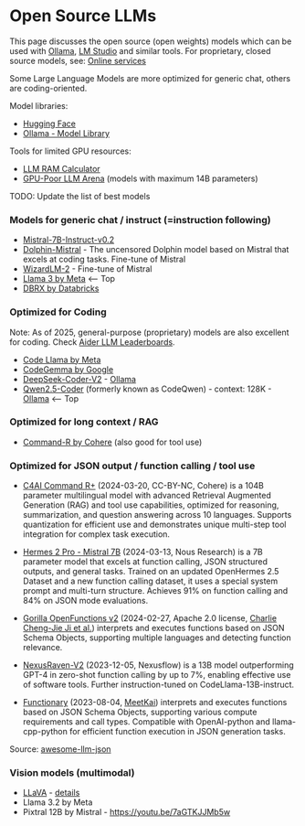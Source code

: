 
# Open Source LLMs

This page discusses the open source (open weights) models which can be used with [Ollama](https://ollama.com/), [LM Studio](https://lmstudio.ai/) and similar tools. For proprietary, closed source models, see: [Online services](online-services.md)

Some Large Language Models are more optimized for generic chat, others are coding-oriented.

Model libraries:
- [Hugging Face](https://huggingface.co/)
- [Ollama - Model Library](https://ollama.com/library/)

Tools for limited GPU resources:
- [LLM RAM Calculator](https://llm-calc.rayfernando.ai/)
- [GPU-Poor LLM Arena](https://huggingface.co/spaces/k-mktr/gpu-poor-llm-arena) (models with maximum 14B parameters)

TODO: Update the list of best models

### Models for generic chat / instruct (=instruction following)

- [Mistral-7B-Instruct-v0.2](https://huggingface.co/mistralai/Mistral-7B-Instruct-v0.2)
- [Dolphin-Mistral](https://ollama.com/library/dolphin-mistral:latest) - The uncensored Dolphin model based on Mistral that excels at coding tasks. Fine-tune of Mistral
- [WizardLM-2](https://wizardlm.github.io/WizardLM2/) - Fine-tune of Mistral
- [Llama 3 by Meta](https://ai.meta.com/blog/meta-llama-3/) <-- Top
- [DBRX by Databricks](https://ollama.com/library/dbrx)

### Optimized for Coding

Note: As of 2025, general-purpose (proprietary) models are also excellent for coding. Check [Aider LLM Leaderboards](https://aider.chat/docs/leaderboards/).

- [Code Llama by Meta](https://ai.meta.com/blog/code-llama-large-language-model-coding/)
- [CodeGemma by Google](https://ai.google.dev/gemma/docs/codegemma)
- [DeepSeek-Coder-V2](https://huggingface.co/deepseek-ai/DeepSeek-Coder-V2-Lite-Instruct) - [Ollama](https://ollama.com/library/deepseek-coder-v2)
- [Qwen2.5-Coder](https://qwenlm.github.io/blog/qwen2.5-coder/) (formerly known as CodeQwen) - context: 128K - [Ollama](https://ollama.com/library/qwen2.5-coder) <-- Top

### Optimized for long context / RAG

- [Command-R by Cohere](https://huggingface.co/CohereForAI/c4ai-command-r-v01) (also good for tool use)

### Optimized for JSON output / function calling / tool use

- [C4AI Command R+](https://huggingface.co/CohereForAI/c4ai-command-r-plus) (2024-03-20, CC-BY-NC, Cohere) is a 104B parameter multilingual model with advanced Retrieval Augmented Generation (RAG) and tool use capabilities, optimized for reasoning, summarization, and question answering across 10 languages. Supports quantization for efficient use and demonstrates unique multi-step tool integration for complex task execution.

- [Hermes 2 Pro - Mistral 7B](https://huggingface.co/NousResearch/Hermes-2-Pro-Mistral-7B) (2024-03-13, Nous Research) is a 7B parameter model that excels at function calling, JSON structured outputs, and general tasks. Trained on an updated OpenHermes 2.5 Dataset and a new function calling dataset, it uses a special system prompt and multi-turn structure. Achieves 91% on function calling and 84% on JSON mode evaluations.

- [Gorilla OpenFunctions v2](https://gorilla.cs.berkeley.edu//blogs/7_open_functions_v2.html) (2024-02-27, Apache 2.0 license, [Charlie Cheng-Jie Ji et al.](https://gorilla.cs.berkeley.edu//blogs/7_open_functions_v2.html))  interprets and executes functions based on JSON Schema Objects, supporting multiple languages and detecting function relevance.

- [NexusRaven-V2](https://nexusflow.ai/blogs/ravenv2) (2023-12-05, Nexusflow)  is a 13B model outperforming GPT-4 in zero-shot function calling by up to 7%, enabling effective use of software tools. Further instruction-tuned on CodeLlama-13B-instruct.

- [Functionary](https://functionary.meetkai.com/) (2023-08-04, [MeetKai](https://meetkai.com/)) interprets and executes functions based on JSON Schema Objects, supporting various compute requirements and call types. Compatible with OpenAI-python and llama-cpp-python for efficient function execution in JSON generation tasks.

Source: [awesome-llm-json](https://github.com/imaurer/awesome-llm-json?tab=readme-ov-file#local-models)

### Vision models (multimodal)

- [LLaVA](https://ollama.com/blog/vision-models) - [details](https://llava-vl.github.io/blog/2024-01-30-llava-next/)
- Llama 3.2 by Meta
- Pixtral 12B by Mistral - https://youtu.be/7aGTKJJMb5w

